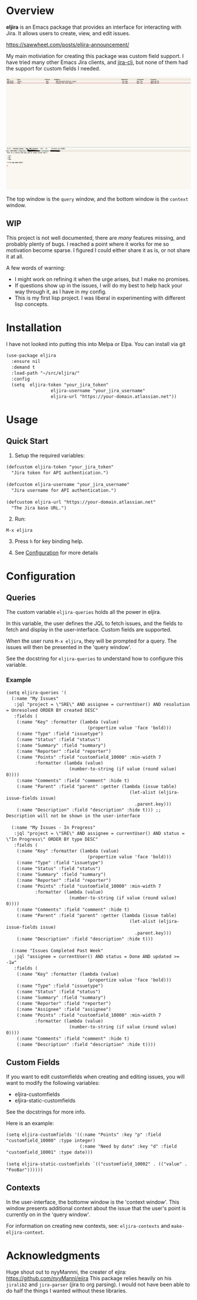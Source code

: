 # Overview

**eljira** is an Emacs package that provides an interface for interacting with Jira. It allows users
to create, view, and edit issues.

https://sawwheet.com/posts/eljira-announcement/

My main motiviation for creating this package was custom field support.  I have tried many other
Emacs Jira clients, and [jira-cli](https://github.com/ankitpokhrel/jira-cli), but none of them had
the support for custom fields I needed.

![screenshot](./screenshot.png) 

The top window is the `query` window, and the bottom window is the `context` window.

## WIP

This project is not well documented, there are _many_ features missing, and probably plenty of bugs.
I reached a point where it works for me so motivation become sparse. I figured I could either share
it as is, or not share it at all.

A few words of warning:

- I might work on refining it when the urge arises, but I make no promises.
- If questions show up in the issues, I will do my best to help hack your way through it, as I have in my config.
- This is my first lisp project. I was liberal in experimenting with different lisp concepts.

# Installation

I have not looked into putting this into Melpa or Elpa. You can install via git

```emacs-lisp
(use-package eljira
  :ensure nil
  :demand t
  :load-path "~/src/eljira/"
  :config
  (setq  eljira-token "your_jira_token"
				 eljira-username "your_jira_username"
				 eljira-url "https://your-domain.atlassian.net"))
```


# Usage

## Quick Start

1. Setup the required variables:

```emacs-lisp
(defcustom eljira-token "your_jira_token"
  "Jira token for API authentication.")

(defcustom eljira-username "your_jira_username"
  "Jira username for API authentication.")

(defcustom eljira-url "https://your-domain.atlassian.net"
  "The Jira base URL.")
```

2. Run:

```emacs-lisp
M-x eljira
```


3. Press `h` for key binding help.

4. See [Configuration](#Configuration) for more details

# Configuration

## Queries

The custom variable `eljira-queries` holds all the power in eljira.

In this variable, the user defines the JQL to fetch issues, and the fields to fetch and display in
the user-interface. Custom fields are supported.  

When the user runs `M-x eljira`, they will be prompted for a query. The issues will then be presented in the 'query window'.

See the docstring for `eljira-queries` to understand how to configure this variable.

### Example

```emacs-lisp
(setq eljira-queries '(
  (:name "My Issues"
   :jql "project = \"SRE\" AND assignee = currentUser() AND resolution = Unresolved ORDER BY created DESC"
   :fields (
    (:name "Key" :formatter (lambda (value)
                               (propertize value 'face 'bold)))
    (:name "Type" :field "issuetype")
    (:name "Status" :field "status")
    (:name "Summary" :field "summary")
    (:name "Reporter" :field "reporter")
    (:name "Points" :field "customfield_10000" :min-width 7
           :formatter (lambda (value)
                        (number-to-string (if value (round value) 0))))
    (:name "Comments" :field "comment" :hide t)
    (:name "Parent" :field "parent" :getter (lambda (issue table)
                                               (let-alist (eljira-issue-fields issue)
                                                 .parent.key)))
    (:name "Description" :field "description" :hide t))) ;; Description will not be shown in the user-interface
  
  (:name "My Issues - In Progress"
   :jql "project = \"SRE\" AND assignee = currentUser() AND status = \"In Progress\" ORDER BY type DESC"
   :fields (
    (:name "Key" :formatter (lambda (value)
                               (propertize value 'face 'bold)))
    (:name "Type" :field "issuetype")
    (:name "Status" :field "status")
    (:name "Summary" :field "summary")
    (:name "Reporter" :field "reporter")
    (:name "Points" :field "customfield_10000" :min-width 7
           :formatter (lambda (value)
                        (number-to-string (if value (round value) 0))))
    (:name "Comments" :field "comment" :hide t)
    (:name "Parent" :field "parent" :getter (lambda (issue table)
                                               (let-alist (eljira-issue-fields issue)
                                                 .parent.key)))
    (:name "Description" :field "description" :hide t)))
  
  (:name "Issues Completed Past Week"
   :jql "assignee = currentUser() AND status = Done AND updated >= -1w"
   :fields (
    (:name "Key" :formatter (lambda (value)
                               (propertize value 'face 'bold)))
    (:name "Type" :field "issuetype")
    (:name "Status" :field "status")
    (:name "Summary" :field "summary")
    (:name "Reporter" :field "reporter")
    (:name "Assignee" :field "assignee")
    (:name "Points" :field "customfield_10000" :min-width 7
           :formatter (lambda (value)
                        (number-to-string (if value (round value) 0))))
    (:name "Comments" :field "comment" :hide t)
    (:name "Description" :field "description" :hide t))))

```

## Custom Fields

If you want to edit customfields when creating and editing issues, you will want to modify the following variables:

- eljira-customfields
- eljira-static-customfields

See the docstrings for more info.

Here is an example:

```emacs-lisp
(setq eljira-customfields '((:name "Points" :key "p" :field "customfield_10000" :type integer)
							(:name "Need by date" :key "d" :field "customfield_10001" :type date)))

(setq eljira-static-customfields `(("customfield_10002" . (("value" . "FooBar"))))))
```

## Contexts

In the user-interface, the bottomw window is the 'context window'. This window presents additional
context about the issue that the user's point is currently on in the 'query window'.

For information on creating new contexts, see: `eljira-contexts` and `make-eljira-context`.

# Acknowledgments

Huge shout out to nyyMannni, the creater of ejira: https://github.com/nyyManni/ejira This package
relies heavily on his `jiralib2` and `jira-parser` (jira to org parsing). I would not have been able
to do half the things I wanted without these libraries.

